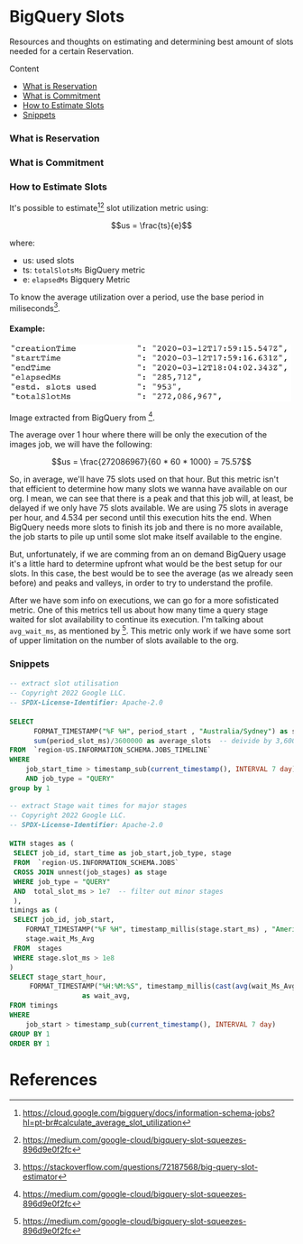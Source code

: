 # BigQuery Slots
Resources and thoughts on estimating and determining best amount of slots needed for a certain Reservation.


Content
- [What is Reservation](#what-is-reservation)
- [What is Commitment](#what-is-commitment)
- [How to Estimate Slots](#how-to-estimate-slots)
- [Snippets](#snippets)


### What is Reservation

### What is Commitment

### How to Estimate Slots
It's possible to estimate[^1][^2] slot utilization metric using:

```math
us = \frac{ts}{e}
```
where:
- us: used slots
- ts: `totalSlotsMs` BigQuery metric
- e: `elapsedMs` Bigquery Metric

To know the average utilization over a period, use the base period in miliseconds[^3].

#### Example:
<img src="../../resources/imgs/bigquery_job_statistics.png" width=500 />

Image extracted from BigQuery from [^2].

The average over 1 hour where there will be only the execution of the images job, we will have the following:
```math
us = \frac{272086967}{60 * 60 * 1000} = 75.57
```
So, in average, we'll have 75 slots used on that hour. 
But this metric isn't that efficient to determine how many slots we wanna have available on our org. 
I mean, we can see that there is a peak and that this job will, at least, be delayed if we only have 75 slots available.
We are using 75 slots in average per hour, and 4.534 per second until this execution hits the end. When BigQuery
needs more slots to finish its job and there is no more available, the job starts to pile up until some slot make 
itself available to the engine.

But, unfortunately, if we are comming from an on demand BigQuery usage it's a little hard to determine upfront
what would be the best setup for our slots. In this case, the best would be to see the average (as we already seen before)
and peaks and valleys, in order to try to understand the profile.

After we have som info on executions, we can go for a more sofisticated metric. 
One of this metrics tell us about how many time a query stage waited for slot availability to continue its execution.
I'm talking about `avg_wait_ms`, as mentioned by [^2]. This metric only work if we have some sort of upper limitation
on the number of slots available to the org.


### Snippets
```sql
-- extract slot utilisation
-- Copyright 2022 Google LLC.
-- SPDX-License-Identifier: Apache-2.0

SELECT 
      FORMAT_TIMESTAMP("%F %H", period_start , "Australia/Sydney") as start_hour,
      sum(period_slot_ms)/3600000 as average_slots  -- deivide by 3,600,000  milliseconds
FROM  `region-US.INFORMATION_SCHEMA.JOBS_TIMELINE`   
WHERE 
    job_start_time > timestamp_sub(current_timestamp(), INTERVAL 7 day)
    AND job_type = "QUERY"
group by 1
```

```sql
-- extract Stage wait times for major stages
-- Copyright 2022 Google LLC.
-- SPDX-License-Identifier: Apache-2.0

WITH stages as (
 SELECT job_id, start_time as job_start,job_type, stage
 FROM  `region-US.INFORMATION_SCHEMA.JOBS`
 CROSS JOIN unnest(job_stages) as stage
 WHERE job_type = "QUERY"
 AND  total_slot_ms > 1e7  -- filter out minor stages
 ),
timings as (
 SELECT job_id, job_start,
    FORMAT_TIMESTAMP("%F %H", timestamp_millis(stage.start_ms) , "America/Sao_Paulo") as stage_start_hour,
    stage.wait_Ms_Avg
 FROM  stages
 WHERE stage.slot_ms > 1e8
)
SELECT stage_start_hour,
     FORMAT_TIMESTAMP("%H:%M:%S", timestamp_millis(cast(avg(wait_Ms_Avg) as Int)))    
                  as wait_avg,
FROM timings  
WHERE
    job_start > timestamp_sub(current_timestamp(), INTERVAL 7 day)
GROUP BY 1
ORDER BY 1
```

# References
[^1]: https://cloud.google.com/bigquery/docs/information-schema-jobs?hl=pt-br#calculate_average_slot_utilization
[^2]: https://medium.com/google-cloud/bigquery-slot-squeezes-896d9e0f2fc
[^3]: https://stackoverflow.com/questions/72187568/big-query-slot-estimator
